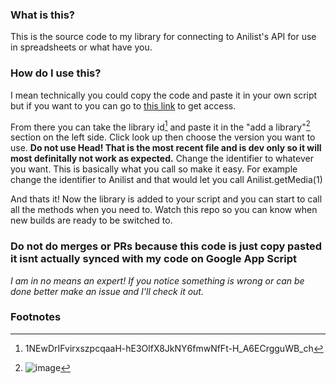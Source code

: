 ### What is this?

This is the source code to my library for connecting to Anilist's API for use in spreadsheets or what have you.

### How do I use this?

I mean technically you could copy the code and paste it in your own script but if you want to you can go to [this link](https://script.google.com/d/1NEwDrIFvirxszpcqaaH-hE3OlfX8JkNY6fmwNfFt-H_A6ECrgguWB_ch/edit?usp=sharing) to get access.

From there you can take the library id[^library-id] and paste it in the "add a library"[^add-library-button] section on the left side.
Click look up then choose the version you want to use. **Do not use Head! That is the most recent file and is dev only so it will most definitally not work as expected.**
Change the identifier to whatever you want. This is basically what you call so make it easy. 
For example change the identifier to Anilist and that would let you call Anilist.getMedia(1)

And thats it! Now the library is added to your script and you can start to call all the methods when you need to. Watch this repo so you can know when new builds are ready to be switched to.

### Do not do merges or PRs because this code is just copy pasted it isnt actually synced with my code on Google App Script

*I am in no means an expert! If you notice something is wrong or can be done better make an issue and I'll check it out.*

### Footnotes

[^library-id]: 1NEwDrIFvirxszpcqaaH-hE3OlfX8JkNY6fmwNfFt-H_A6ECrgguWB_ch
[^add-library-button]: ![image](https://user-images.githubusercontent.com/42159319/209453790-b0383c33-d8dd-4053-9a5f-de63bcfa0061.png)
